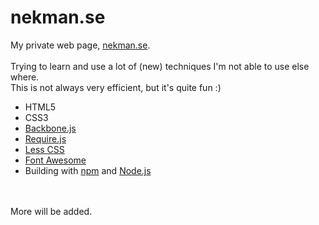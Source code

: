 nekman.se
=========

My private web page, <a href="http://nekman.se">nekman.se</a>. 
<br/><br/>
Trying to learn and use a lot of (new) techniques I'm not able to use else where.<br/>
This is not always very efficient, but it's quite fun :)

* HTML5
* CSS3
* <a href="http://backbonejs.org">Backbone.js</a>
* <a href="http://requirejs.org">Require.js</a>
* <a href="http://lesscss.org">Less CSS</a>
* <a href="http://fortawesome.github.com/Font-Awesome/">Font Awesome</a>
* Building with <a href="http://npmjs.org">npm</a> and <a href="http://nodejs.org">Node.js</a>
<br/>
<br/>
More will be added.

